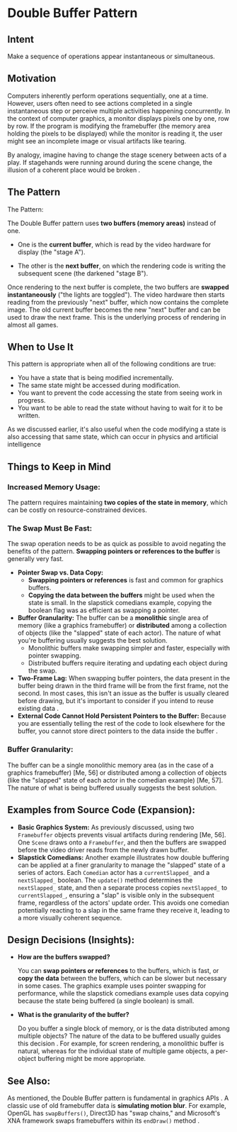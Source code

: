 # Double Buffer Pattern

## Intent

Make a sequence of operations appear instantaneous or simultaneous.

## Motivation

Computers inherently perform operations sequentially, one at a time. However, users often need to see actions completed in a single instantaneous step or perceive multiple activities happening concurrently. In the context of computer graphics, a monitor displays pixels one by one, row by row. If the program is modifying the framebuffer (the memory area holding the pixels to be displayed) while the monitor is reading it, the user might see an incomplete image or visual artifacts like tearing.

By analogy, imagine having to change the stage scenery between acts of a play. If stagehands were running around during the scene change, the illusion of a coherent place would be broken .

## The Pattern

The Pattern:

The Double Buffer pattern uses **two buffers (memory areas)** instead of one.

- One is the **current buffer**, which is read by the video hardware for display (the "stage A").

- The other is the **next buffer**, on which the rendering code is writing the subsequent scene (the darkened "stage B").

Once rendering to the next buffer is complete, the two buffers are **swapped instantaneously** ("the lights are toggled"). The video hardware then starts reading from the previously "next" buffer, which now contains the complete image. The old current buffer becomes the new "next" buffer and can be used to draw the next frame. This is the underlying process of rendering in almost all games.

## When to Use It
This pattern is appropriate when all of the following conditions are true:

- You have a state that is being modified incrementally.
- The same state might be accessed during modification.
- You want to prevent the code accessing the state from seeing work in progress.
- You want to be able to read the state without having to wait for it to be written.

As we discussed earlier, it's also useful when the code modifying a state is also accessing that same state, which can occur in physics and artificial intelligence

## Things to Keep in Mind

### Increased Memory Usage:

The pattern requires maintaining **two copies of the state in memory**, which can be costly on resource-constrained devices.

### The Swap Must Be Fast:

The swap operation needs to be as quick as possible to avoid negating the benefits of the pattern. **Swapping pointers or references to the buffer** is generally very fast.

- **Pointer Swap vs. Data Copy:**
    - **Swapping pointers or references** is fast and common for graphics buffers.
    - **Copying the data between the buffers** might be used when the state is small. In the slapstick comedians example, copying the boolean flag was as efficient as swapping a pointer.
- **Buffer Granularity:** The buffer can be a **monolithic** single area of memory (like a graphics framebuffer) or **distributed** among a collection of objects (like the "slapped" state of each actor). The nature of what you're buffering usually suggests the best solution.
    - Monolithic buffers make swapping simpler and faster, especially with pointer swapping.
    - Distributed buffers require iterating and updating each object during the swap.
- **Two-Frame Lag:** When swapping buffer pointers, the data present in the buffer being drawn in the third frame will be from the first frame, not the second. In most cases, this isn't an issue as the buffer is usually cleared before drawing, but it's important to consider if you intend to reuse existing data .
- **External Code Cannot Hold Persistent Pointers to the Buffer:** Because you are essentially telling the rest of the code to look elsewhere for the buffer, you cannot store direct pointers to the data inside the buffer .

### Buffer Granularity:

The buffer can be a single monolithic memory area (as in the case of a graphics framebuffer) [Me, 56] or distributed among a collection of objects (like the "slapped" state of each actor in the comedian example) [Me, 57]. The nature of what is being buffered usually suggests the best solution.

## Examples from Source Code (Expansion):

- **Basic Graphics System:** As previously discussed, using two `Framebuffer` objects prevents visual artifacts during rendering [Me, 56]. One `Scene` draws onto a `Framebuffer`, and then the buffers are swapped before the video driver reads from the newly drawn buffer.
- **Slapstick Comedians:** Another example illustrates how double buffering can be applied at a finer granularity to manage the "slapped" state of a series of actors. Each `Comedian` actor has a `currentSlapped_` and a `nextSlapped_` boolean. The `update()` method determines the `nextSlapped_` state, and then a separate process copies `nextSlapped_` to `currentSlapped_`, ensuring a "slap" is visible only in the subsequent frame, regardless of the actors' update order. This avoids one comedian potentially reacting to a slap in the same frame they receive it, leading to a more visually coherent sequence.

## **Design Decisions (Insights):**

- **How are the buffers swapped?**

    You can **swap pointers or references** to the buffers, which is fast, or **copy the data** between the buffers, which can be slower but necessary in some cases. The graphics example uses pointer swapping for performance, while the slapstick comedians example uses data copying because the state being buffered (a single boolean) is small.

- **What is the granularity of the buffer?**

    Do you buffer a single block of memory, or is the data distributed among multiple objects? The nature of the data to be buffered usually guides this decision . For example, for screen rendering, a monolithic buffer is natural, whereas for the individual state of multiple game objects, a per-object buffering might be more appropriate.

## See Also:

As mentioned, the Double Buffer pattern is fundamental in graphics APIs . A classic use of old framebuffer data is **simulating motion blur**. For example, OpenGL has `swapBuffers()`, Direct3D has "swap chains," and Microsoft's XNA framework swaps framebuffers within its `endDraw()` method .